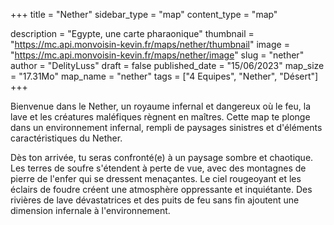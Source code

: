 +++
title = "Nether"
sidebar_type = "map"
content_type = "map"

description = "Egypte, une carte pharaonique"
thumbnail = "https://mc.api.monvoisin-kevin.fr/maps/nether/thumbnail"
image = "https://mc.api.monvoisin-kevin.fr/maps/nether/image"
slug = "nether"
author = "DelityLuss"
draft = false
published_date = "15/06/2023"
map_size = "17.31Mo"
map_name = "nether"
tags = ["4 Equipes", "Nether", "Désert"]
+++


Bienvenue dans le Nether, un royaume infernal et dangereux où le feu, la lave et les créatures maléfiques règnent en maîtres. Cette map te plonge dans un environnement infernal, rempli de paysages sinistres et d'éléments caractéristiques du Nether.

Dès ton arrivée, tu seras confronté(e) à un paysage sombre et chaotique. Les terres de soufre s'étendent à perte de vue, avec des montagnes de pierre de l'enfer qui se dressent menaçantes. Le ciel rougeoyant et les éclairs de foudre créent une atmosphère oppressante et inquiétante. Des rivières de lave dévastatrices et des puits de feu sans fin ajoutent une dimension infernale à l'environnement.